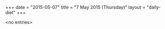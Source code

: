 +++
date = "2015-05-07"
title = "7 May 2015 (Thursday)"
layout = "daily-diet"
+++


\<no entries\>


